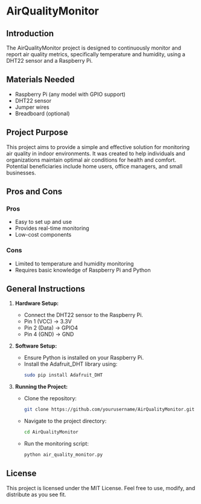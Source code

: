 # AirQualityMonitor

## Introduction
The AirQualityMonitor project is designed to continuously monitor and report air quality metrics, specifically temperature and humidity, using a DHT22 sensor and a Raspberry Pi.

## Materials Needed
- Raspberry Pi (any model with GPIO support)
- DHT22 sensor
- Jumper wires
- Breadboard (optional)

## Project Purpose
This project aims to provide a simple and effective solution for monitoring air quality in indoor environments. It was created to help individuals and organizations maintain optimal air conditions for health and comfort. Potential beneficiaries include home users, office managers, and small businesses.

## Pros and Cons
### Pros
- Easy to set up and use
- Provides real-time monitoring
- Low-cost components

### Cons
- Limited to temperature and humidity monitoring
- Requires basic knowledge of Raspberry Pi and Python

## General Instructions
1. **Hardware Setup:**
   - Connect the DHT22 sensor to the Raspberry Pi.
   - Pin 1 (VCC) -> 3.3V
   - Pin 2 (Data) -> GPIO4
   - Pin 4 (GND) -> GND

2. **Software Setup:**
   - Ensure Python is installed on your Raspberry Pi.
   - Install the Adafruit_DHT library using:
     ```sh
     sudo pip install Adafruit_DHT
     ```

3. **Running the Project:**
   - Clone the repository:
     ```sh
     git clone https://github.com/yourusername/AirQualityMonitor.git
     ```
   - Navigate to the project directory:
     ```sh
     cd AirQualityMonitor
     ```
   - Run the monitoring script:
     ```sh
     python air_quality_monitor.py
     ```

## License
This project is licensed under the MIT License. Feel free to use, modify, and distribute as you see fit.


